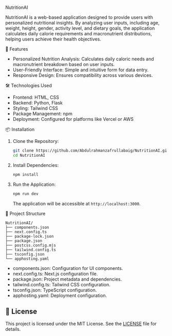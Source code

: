 
 NutritionAI
 

NutritionAI is a web-based application designed to provide users with personalized nutritional insights. By analyzing user inputs, including age, weight, height, gender, activity level, and dietary goals, the application calculates daily calorie requirements and macronutrient distributions, helping users achieve their health objectives.

 🚀 Features

- Personalized Nutrition Analysis: Calculates daily caloric needs and macronutrient breakdown based on user inputs.
- User-Friendly Interface: Simple and intuitive form for data entry.
- Responsive Design: Ensures compatibility across various devices.

🛠️ Technologies Used

- Frontend: HTML, CSS
- Backend: Python, Flask
- Styling: Tailwind CSS
- Package Management: npm
- Deployment: Configured for platforms like Vercel or AWS

 📦 Installation

1. Clone the Repository:

   ```bash
   git clone https://github.com/Abdulrahmanzafrullabaig/NutritionAI.git
   cd NutritionAI
   ```

2. Install Dependencies:

   ```bash
   npm install
   ```

3. Run the Application:

   ```bash
   npm run dev
   ```

   The application will be accessible at `http://localhost:3000`.

 📁 Project Structure

```
NutritionAI/
├── components.json
├── next.config.ts
├── package-lock.json
├── package.json
├── postcss.config.mjs
├── tailwind.config.ts
├── tsconfig.json
└── apphosting.yaml
```

* components.json: Configuration for UI components.
* next.config.ts: Next.js configuration file.
* package.json: Project metadata and dependencies.
* tailwind.config.ts: Tailwind CSS configuration.
* tsconfig.json: TypeScript configuration.
* apphosting.yaml: Deployment configuration.

## 📄 License

This project is licensed under the MIT License. See the [LICENSE](https://github.com/Abdulrahmanzafrullabaig/NutritionAI/blob/main/LICENSE) file for details.

